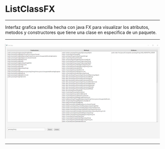 # ListClassFX

----

Interfaz grafica sencilla hecha con java FX para visualizar los atributos,
metodos y constructores que tiene una clase en especifica de un paquete.

----

![imagen](./img/image.png) 

----